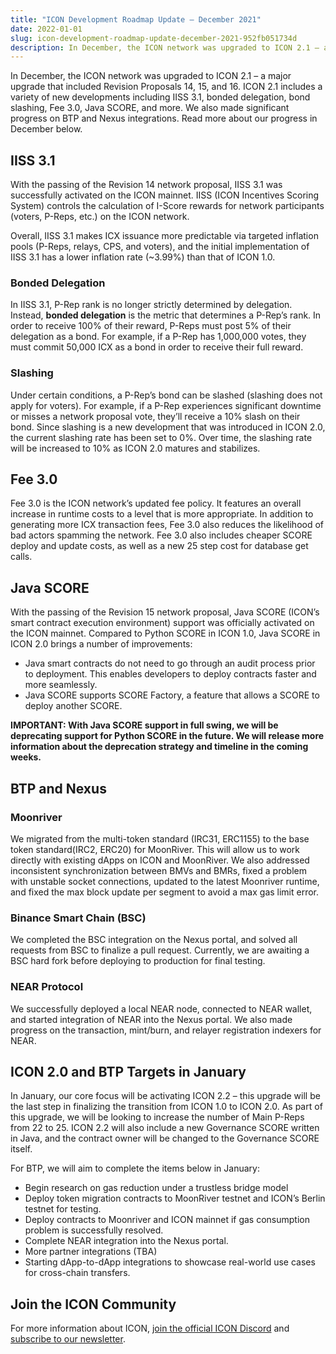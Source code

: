 ```yaml
---
title: "ICON Development Roadmap Update — December 2021"
date: 2022-01-01
slug: icon-development-roadmap-update-december-2021-952fb051734d
description: In December, the ICON network was upgraded to ICON 2.1 – a major upgrade that included Revision Proposals 14, 15, and 16.
---
```


In December, the ICON network was upgraded to ICON 2.1 – a major upgrade that included Revision Proposals 14, 15, and 16. ICON 2.1 includes a variety of new developments including IISS 3.1, bonded delegation, bond slashing, Fee 3.0, Java SCORE, and more. We also made significant progress on BTP and Nexus integrations. Read more about our progress in December below.

## IISS 3.1

With the passing of the Revision 14 network proposal, IISS 3.1 was successfully activated on the ICON mainnet. IISS (ICON Incentives Scoring System) controls the calculation of I-Score rewards for network participants (voters, P-Reps, etc.) on the ICON network.

Overall, IISS 3.1 makes ICX issuance more predictable via targeted inflation pools (P-Reps, relays, CPS, and voters), and the initial implementation of IISS 3.1 has a lower inflation rate (~3.99%) than that of ICON 1.0.

### Bonded Delegation

In IISS 3.1, P-Rep rank is no longer strictly determined by delegation. Instead, **bonded delegation** is the metric that determines a P-Rep’s rank. In order to receive 100% of their reward, P-Reps must post 5% of their delegation as a bond. For example, if a P-Rep has 1,000,000 votes, they must commit 50,000 ICX as a bond in order to receive their full reward.

### Slashing

Under certain conditions, a P-Rep’s bond can be slashed (slashing does not apply for voters). For example, if a P-Rep experiences significant downtime or misses a network proposal vote, they’ll receive a 10% slash on their bond. Since slashing is a new development that was introduced in ICON 2.0, the current slashing rate has been set to 0%. Over time, the slashing rate will be increased to 10% as ICON 2.0 matures and stabilizes.

## Fee 3.0

Fee 3.0 is the ICON network’s updated fee policy. It features an overall increase in runtime costs to a level that is more appropriate. In addition to generating more ICX transaction fees, Fee 3.0 also reduces the likelihood of bad actors spamming the network. Fee 3.0 also includes cheaper SCORE deploy and update costs, as well as a new 25 step cost for database get calls.

## Java SCORE

With the passing of the Revision 15 network proposal, Java SCORE (ICON’s smart contract execution environment) support was officially activated on the ICON mainnet. Compared to Python SCORE in ICON 1.0, Java SCORE in ICON 2.0 brings a number of improvements:

* Java smart contracts do not need to go through an audit process prior to deployment. This enables developers to deploy contracts faster and more seamlessly.
* Java SCORE supports SCORE Factory, a feature that allows a SCORE to deploy another SCORE.

**IMPORTANT: With Java SCORE support in full swing, we will be deprecating support for Python SCORE in the future. We will release more information about the deprecation strategy and timeline in the coming weeks.**

## **BTP and Nexus**

### Moonriver

We migrated from the multi-token standard (IRC31, ERC1155) to the base token standard(IRC2, ERC20) for MoonRiver. This will allow us to work directly with existing dApps on ICON and MoonRiver. We also addressed inconsistent synchronization between BMVs and BMRs, fixed a problem with unstable socket connections, updated to the latest Moonriver runtime, and fixed the max block update per segment to avoid a max gas limit error.

### Binance Smart Chain (BSC)

We completed the BSC integration on the Nexus portal, and solved all requests from BSC to finalize a pull request. Currently, we are awaiting a BSC hard fork before deploying to production for final testing.

### NEAR Protocol

We successfully deployed a local NEAR node, connected to NEAR wallet, and started integration of NEAR into the Nexus portal. We also made progress on the transaction, mint/burn, and relayer registration indexers for NEAR.

## ICON 2.0 and BTP Targets in January

In January, our core focus will be activating ICON 2.2 – this upgrade will be the last step in finalizing the transition from ICON 1.0 to ICON 2.0. As part of this upgrade, we will be looking to increase the number of Main P-Reps from 22 to 25. ICON 2.2 will also include a new Governance SCORE written in Java, and the contract owner will be changed to the Governance SCORE itself.

For BTP, we will aim to complete the items below in January:

* Begin research on gas reduction under a trustless bridge model
* Deploy token migration contracts to MoonRiver testnet and ICON’s Berlin testnet for testing.
* Deploy contracts to Moonriver and ICON mainnet if gas consumption problem is successfully resolved.
* Complete NEAR integration into the Nexus portal.
* More partner integrations (TBA)
* Starting dApp-to-dApp integrations to showcase real-world use cases for cross-chain transfers.

## Join the ICON Community

For more information about ICON, [join the official ICON Discord](https://discord.gg/gMCCdbjVf9) and [subscribe to our newsletter](https://mailchi.mp/icon.foundation/icon-20).

